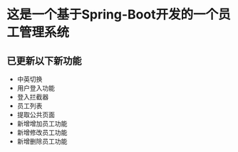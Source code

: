 # 这是一个基于Spring-Boot开发的一个员工管理系统

## 已更新以下新功能
* 中英切换
* 用户登入功能
* 登入拦截器
* 员工列表
* 提取公共页面
* 新增增加员工功能
* 新增修改员工功能
* 新增删除员工功能
